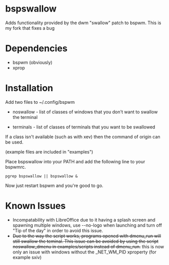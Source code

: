 # bspswallow
Adds functionality provided by the dwm "swallow" patch to bspwm.
This is my fork that fixes a bug

# Dependencies

* bspwm (obviously)
* xprop

# Installation
Add two files to ~/.config/bspwm

* noswallow - list of classes of windows that you don't want to swallow the terminal

* terminals - list of classes of terminals that you want to be swallowed

If a class isn't available (such as with xev) then the command of origin can be used.

(example files are included in "examples")

Place bspswallow into your PATH and add the following line to your bspwmrc.

```
pgrep bspswallow || bspswallow &
```

Now just restart bspwm and you're good to go.

# Known Issues

* Incompatability with LibreOffice due to it having a splash screen and spawning multiple windows, use --no-logo when launching and turn off "Tip of the day" in order to avoid this issue.
* ~~Due to the way the script works, programs opened with dmenu_run will still swallow the teminal. This issue can be avoided by using the script noswallow_dmenu in examples/scripts instead of dmenu_run.~~ this is now only an issue with windows without the \_NET\_WM\_PID xproperty (for example sxiv)
